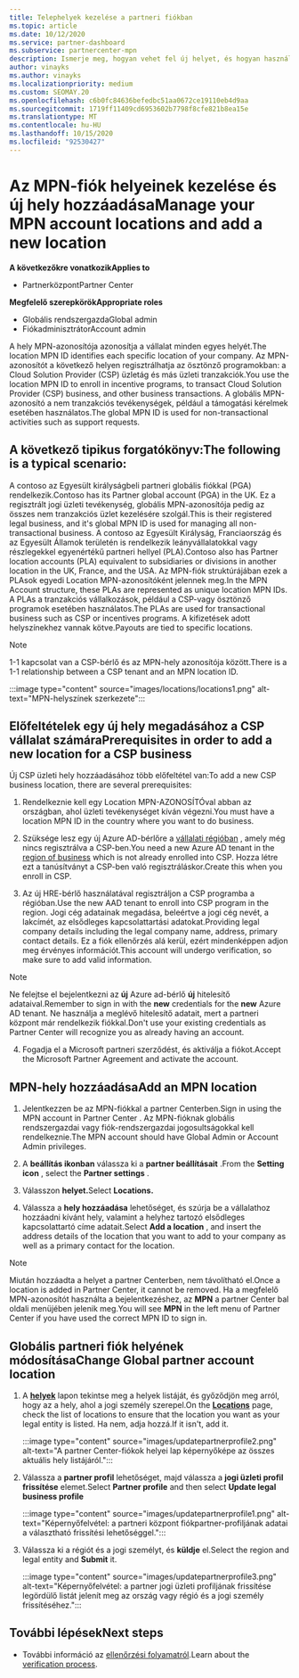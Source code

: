 ```yaml
---
title: Telephelyek kezelése a partneri fiókban
ms.topic: article
ms.date: 10/12/2020
ms.service: partner-dashboard
ms.subservice: partnercenter-mpn
description: Ismerje meg, hogyan vehet fel új helyet, és hogyan használják a Location MPN ID-t az ösztönző programok, a CSP-üzleti, az előfizetések és az egyéb tranzakciók során.
author: vinayks
ms.author: vinayks
ms.localizationpriority: medium
ms.custom: SEOMAY.20
ms.openlocfilehash: c6b0fc84636befedbc51aa0672ce19110eb4d9aa
ms.sourcegitcommit: 1719ff11409cd6953602b7798f8cfe821b8ea15e
ms.translationtype: MT
ms.contentlocale: hu-HU
ms.lasthandoff: 10/15/2020
ms.locfileid: "92530427"
---
```

# <a name="manage-your-mpn-account-locations-and-add-a-new-location"></a><span data-ttu-id="93ede-103">Az MPN-fiók helyeinek kezelése és új hely hozzáadása</span><span class="sxs-lookup"><span data-stu-id="93ede-103">Manage your MPN account locations and add a new location</span></span>

<span data-ttu-id="93ede-104">**A következőkre vonatkozik**</span><span class="sxs-lookup"><span data-stu-id="93ede-104">**Applies to**</span></span>

- <span data-ttu-id="93ede-105">Partnerközpont</span><span class="sxs-lookup"><span data-stu-id="93ede-105">Partner Center</span></span>

<span data-ttu-id="93ede-106">**Megfelelő szerepkörök**</span><span class="sxs-lookup"><span data-stu-id="93ede-106">**Appropriate roles**</span></span>

- <span data-ttu-id="93ede-107">Globális rendszergazda</span><span class="sxs-lookup"><span data-stu-id="93ede-107">Global admin</span></span>
- <span data-ttu-id="93ede-108">Fiókadminisztrátor</span><span class="sxs-lookup"><span data-stu-id="93ede-108">Account admin</span></span>

<span data-ttu-id="93ede-109">A hely MPN-azonosítója azonosítja a vállalat minden egyes helyét.</span><span class="sxs-lookup"><span data-stu-id="93ede-109">The location MPN ID identifies each specific location of your company.</span></span> <span data-ttu-id="93ede-110">Az MPN-azonosítót a következő helyen regisztrálhatja az ösztönző programokban: a Cloud Solution Provider (CSP) üzletág és más üzleti tranzakciók.</span><span class="sxs-lookup"><span data-stu-id="93ede-110">You use the location MPN ID to enroll in incentive programs, to transact Cloud Solution Provider (CSP) business, and other business transactions.</span></span> <span data-ttu-id="93ede-111">A globális MPN-azonosító a nem tranzakciós tevékenységek, például a támogatási kérelmek esetében használatos.</span><span class="sxs-lookup"><span data-stu-id="93ede-111">The global MPN ID is used for non-transactional activities such as support requests.</span></span>

## <a name="the-following-is-a-typical-scenario"></a><span data-ttu-id="93ede-112">A következő tipikus forgatókönyv:</span><span class="sxs-lookup"><span data-stu-id="93ede-112">The following is a typical scenario:</span></span>

<span data-ttu-id="93ede-113">A contoso az Egyesült királyságbeli partneri globális fiókkal (PGA) rendelkezik.</span><span class="sxs-lookup"><span data-stu-id="93ede-113">Contoso has its Partner global account (PGA) in the UK.</span></span> <span data-ttu-id="93ede-114">Ez a regisztrált jogi üzleti tevékenység, globális MPN-azonosítója pedig az összes nem tranzakciós üzlet kezelésére szolgál.</span><span class="sxs-lookup"><span data-stu-id="93ede-114">This is their registered legal business, and it's global MPN ID is used for managing all non-transactional business.</span></span> <span data-ttu-id="93ede-115">A contoso az Egyesült Királyság, Franciaország és az Egyesült Államok területén is rendelkezik leányvállalatokkal vagy részlegekkel egyenértékű partneri hellyel (PLA).</span><span class="sxs-lookup"><span data-stu-id="93ede-115">Contoso also has Partner location accounts (PLA) equivalent to subsidiaries or divisions in another location in the UK, France, and the USA.</span></span> <span data-ttu-id="93ede-116">Az MPN-fiók struktúrájában ezek a PLAsok egyedi Location MPN-azonosítóként jelennek meg.</span><span class="sxs-lookup"><span data-stu-id="93ede-116">In the MPN Account structure, these PLAs are represented as unique location MPN IDs.</span></span> <span data-ttu-id="93ede-117">A PLAs a tranzakciós vállalkozások, például a CSP-vagy ösztönző programok esetében használatos.</span><span class="sxs-lookup"><span data-stu-id="93ede-117">The PLAs are used for transactional business such as CSP or incentives programs.</span></span> <span data-ttu-id="93ede-118">A kifizetések adott helyszínekhez vannak kötve.</span><span class="sxs-lookup"><span data-stu-id="93ede-118">Payouts are tied to specific locations.</span></span> 

>[!NOTE]
><span data-ttu-id="93ede-119">1-1 kapcsolat van a CSP-bérlő és az MPN-hely azonosítója között.</span><span class="sxs-lookup"><span data-stu-id="93ede-119">There is a 1-1 relationship between a CSP tenant and an MPN location ID.</span></span>

:::image type="content" source="images/locations/locations1.png" alt-text="MPN-helyszínek szerkezete":::

## <a name="prerequisites-in-order-to-add-a-new-location-for-a-csp-business"></a><span data-ttu-id="93ede-121">Előfeltételek egy új hely megadásához a CSP vállalat számára</span><span class="sxs-lookup"><span data-stu-id="93ede-121">Prerequisites in order to add a new location for a CSP business</span></span>

<span data-ttu-id="93ede-122">Új CSP üzleti hely hozzáadásához több előfeltétel van:</span><span class="sxs-lookup"><span data-stu-id="93ede-122">To add a new CSP business location, there are several prerequisites:</span></span>

1. <span data-ttu-id="93ede-123">Rendelkeznie kell egy Location MPN-AZONOSÍTÓval abban az országban, ahol üzleti tevékenységet kíván végezni.</span><span class="sxs-lookup"><span data-stu-id="93ede-123">You must have a location MPN ID in the country where you want to do business.</span></span>

1. <span data-ttu-id="93ede-124">Szüksége lesz egy új Azure AD-bérlőre a [vállalati régióban](regional-authorization-overview.md) , amely még nincs regisztrálva a CSP-ben.</span><span class="sxs-lookup"><span data-stu-id="93ede-124">You need a new Azure AD tenant in the [region of business](regional-authorization-overview.md) which is not already enrolled into CSP.</span></span> <span data-ttu-id="93ede-125">Hozza létre ezt a tanúsítványt a CSP-ben való regisztráláskor.</span><span class="sxs-lookup"><span data-stu-id="93ede-125">Create this when you enroll in CSP.</span></span>
 
3. <span data-ttu-id="93ede-126">Az új HRE-bérlő használatával regisztráljon a CSP programba a régióban.</span><span class="sxs-lookup"><span data-stu-id="93ede-126">Use the new AAD tenant to enroll into CSP program in the region.</span></span>
<span data-ttu-id="93ede-127">Jogi cég adatainak megadása, beleértve a jogi cég nevét, a lakcímét, az elsődleges kapcsolattartási adatokat.</span><span class="sxs-lookup"><span data-stu-id="93ede-127">Providing legal company details including the legal company name, address, primary contact details.</span></span> <span data-ttu-id="93ede-128">Ez a fiók ellenőrzés alá kerül, ezért mindenképpen adjon meg érvényes információt.</span><span class="sxs-lookup"><span data-stu-id="93ede-128">This account will undergo verification, so make sure to add valid information.</span></span>

>[!NOTE] 
 ><span data-ttu-id="93ede-129">Ne felejtse el bejelentkezni az **új** Azure ad-bérlő **új** hitelesítő adataival.</span><span class="sxs-lookup"><span data-stu-id="93ede-129">Remember to sign in with the **new** credentials for the **new** Azure AD tenant.</span></span> <span data-ttu-id="93ede-130">Ne használja a meglévő hitelesítő adatait, mert a partneri központ már rendelkezik fiókkal.</span><span class="sxs-lookup"><span data-stu-id="93ede-130">Don't use your existing credentials as Partner Center will recognize you as already having an account.</span></span>

4. <span data-ttu-id="93ede-131">Fogadja el a Microsoft partneri szerződést, és aktiválja a fiókot.</span><span class="sxs-lookup"><span data-stu-id="93ede-131">Accept the Microsoft Partner Agreement and activate the account.</span></span>

## <a name="add-an-mpn-location"></a><span data-ttu-id="93ede-132">MPN-hely hozzáadása</span><span class="sxs-lookup"><span data-stu-id="93ede-132">Add an MPN location</span></span>

1. <span data-ttu-id="93ede-133">Jelentkezzen be az MPN-fiókkal a partner Centerben.</span><span class="sxs-lookup"><span data-stu-id="93ede-133">Sign in using the MPN account in Partner Center .</span></span> <span data-ttu-id="93ede-134">Az MPN-fióknak globális rendszergazdai vagy fiók-rendszergazdai jogosultságokkal kell rendelkeznie.</span><span class="sxs-lookup"><span data-stu-id="93ede-134">The MPN account should have Global Admin or Account Admin privileges.</span></span> 

1. <span data-ttu-id="93ede-135">A **beállítás ikonban** válassza ki a **partner beállításait** .</span><span class="sxs-lookup"><span data-stu-id="93ede-135">From the **Setting icon** , select the **Partner settings** .</span></span>

2. <span data-ttu-id="93ede-136">Válasszon **helyet.**</span><span class="sxs-lookup"><span data-stu-id="93ede-136">Select **Locations.**</span></span>

3. <span data-ttu-id="93ede-137">Válassza a **hely hozzáadása** lehetőséget, és szúrja be a vállalathoz hozzáadni kívánt hely, valamint a helyhez tartozó elsődleges kapcsolattartó címe adatait.</span><span class="sxs-lookup"><span data-stu-id="93ede-137">Select **Add a location** , and insert the address details of the location that you want to add to your company as well as a primary contact for the location.</span></span>

> [!NOTE]
> <span data-ttu-id="93ede-138">Miután hozzáadta a helyet a partner Centerben, nem távolítható el.</span><span class="sxs-lookup"><span data-stu-id="93ede-138">Once a location is added in Partner Center, it cannot be removed.</span></span> <span data-ttu-id="93ede-139">Ha a megfelelő MPN-azonosítót használta a bejelentkezéshez, az **MPN** a partner Center bal oldali menüjében jelenik meg.</span><span class="sxs-lookup"><span data-stu-id="93ede-139">You will see **MPN** in the left menu of Partner Center if you have used the correct MPN ID to sign in.</span></span>

## <a name="change-global-partner-account-location"></a><span data-ttu-id="93ede-140">Globális partneri fiók helyének módosítása</span><span class="sxs-lookup"><span data-stu-id="93ede-140">Change Global partner account location</span></span>

1. <span data-ttu-id="93ede-141">A **[helyek](https://partner.microsoft.com/pcv/accountsettings/locationsprofile)** lapon tekintse meg a helyek listáját, és győződjön meg arról, hogy az a hely, ahol a jogi személy szerepel.</span><span class="sxs-lookup"><span data-stu-id="93ede-141">On the **[Locations](https://partner.microsoft.com/pcv/accountsettings/locationsprofile)** page, check the list of locations to ensure that the location you want as your legal entity is listed.</span></span> <span data-ttu-id="93ede-142">Ha nem, adja hozzá.</span><span class="sxs-lookup"><span data-stu-id="93ede-142">If it isn't, add it.</span></span>

   :::image type="content" source="images/updatepartnerprofile2.png" alt-text="A partner Center-fiókok helyei lap képernyőképe az összes aktuális hely listájáról.":::

2. <span data-ttu-id="93ede-144">Válassza a **partner profil** lehetőséget, majd válassza a **jogi üzleti profil frissítése** elemet.</span><span class="sxs-lookup"><span data-stu-id="93ede-144">Select **Partner profile** and then select **Update legal business profile**</span></span>

   :::image type="content" source="images/updatepartnerprofile1.png" alt-text="Képernyőfelvétel: a partneri központ fiókpartner-profiljának adatai a választható frissítési lehetőséggel.":::

3. <span data-ttu-id="93ede-146">Válassza ki a régiót és a jogi személyt, és **küldje** el.</span><span class="sxs-lookup"><span data-stu-id="93ede-146">Select the region and legal entity and **Submit** it.</span></span>

   :::image type="content" source="images/updatepartnerprofile3.png" alt-text="Képernyőfelvétel: a partner jogi üzleti profiljának frissítése legördülő listát jelenít meg az ország vagy régió és a jogi személy frissítéséhez.":::

## <a name="next-steps"></a><span data-ttu-id="93ede-148">További lépések</span><span class="sxs-lookup"><span data-stu-id="93ede-148">Next steps</span></span>

- <span data-ttu-id="93ede-149">További információ az [ellenőrzési folyamatról](verification-responses.md).</span><span class="sxs-lookup"><span data-stu-id="93ede-149">Learn about the [verification process](verification-responses.md).</span></span>
